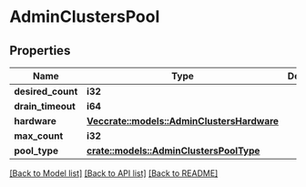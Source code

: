 # AdminClustersPool

## Properties

Name | Type | Description | Notes
------------ | ------------- | ------------- | -------------
**desired_count** | **i32** |  | 
**drain_timeout** | **i64** |  | 
**hardware** | [**Vec<crate::models::AdminClustersHardware>**](AdminClustersHardware.md) |  | 
**max_count** | **i32** |  | 
**pool_type** | [**crate::models::AdminClustersPoolType**](AdminClustersPoolType.md) |  | 

[[Back to Model list]](../README.md#documentation-for-models) [[Back to API list]](../README.md#documentation-for-api-endpoints) [[Back to README]](../README.md)


